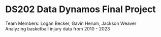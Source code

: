 # DS202 Data Dynamos Final Project
Team Members: Logan Becker, Gavin Herum, Jackson Weaver\
Analyzing basketball injury data from 2010 - 2023
